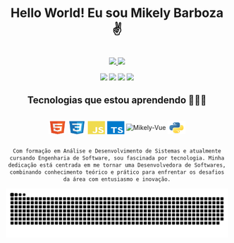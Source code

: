 <h1 align="center">Hello World! Eu sou Mikely Barboza ✌</h1> 
  <br>
<div align="center">
  <a href="https://github.com/mikelybarboza">
  <img height="180em" src="https://github-readme-stats.vercel.app/api?username=mikelybarboza&show_icons=true&theme=dracula&include_all_commits=true&count_private=true"/>
  <img height="180em" src="https://github-readme-stats.vercel.app/api/top-langs/?username=mikelybarboza&layout=compact&langs_count=7&theme=dracula"/>
</div>
 <br>
  <div align="center"> 
  <a href="https://www.linkedin.com/in/mikely-barboza-147920201/" target="_blank"><img src="https://img.shields.io/badge/-LinkedIn-%230077B5?style=for-the-badge&logo=linkedin&logoColor=white" target="_blank"></a>
  <a href="https://www.instagram.com/mikelybarboza_/" target="_blank"><img src="https://img.shields.io/badge/-Instagram-%23E4405F?style=for-the-badge&logo=instagram&logoColor=white" target="_blank"></a>
 <a href="https://discord.gg/mikelybarboza#6857" target="_blank"><img src="https://img.shields.io/badge/Discord-7289DA?style=for-the-badge&logo=discord&logoColor=white" target="_blank"></a> 
  <a href = "mailto:barbozamikely@gmail.com"><img src="https://img.shields.io/badge/-Gmail-%23333?style=for-the-badge&logo=gmail&logoColor=white" target="_blank"></a>
 
  <br>
 <h2> Tecnologias que estou aprendendo 👨🏻‍💻</h2>
 <div style="display: inline_block"><br>
  
  <img align="center" alt="Mikely-HTML" height="30" width="40" src="https://raw.githubusercontent.com/devicons/devicon/master/icons/html5/html5-original.svg">
  <img align="center" alt="Mikely-CSS" height="30" width="40" src="https://raw.githubusercontent.com/devicons/devicon/master/icons/css3/css3-original.svg">
  <img align="center" alt="Mikely-Js" height="30" width="40" src="https://raw.githubusercontent.com/devicons/devicon/master/icons/javascript/javascript-plain.svg">
  <img align="center" alt="Mikely-Ts" height="30" width="40" src="https://raw.githubusercontent.com/devicons/devicon/master/icons/typescript/typescript-plain.svg">
  <img align="center" alt="Mikely-Vue" height="30" width="40" src="https://cdn.jsdelivr.net/gh/devicons/devicon/icons/vuejs/vuejs-original.svg" />
  <img align="center" alt="Mikely-Python" height="30" width="40" src="https://raw.githubusercontent.com/devicons/devicon/master/icons/python/python-original.svg">
  
   
 </div>
 
  ##
  
 ```
Com formação em Análise e Desenvolvimento de Sistemas e atualmente cursando Engenharia de Software, sou fascinada por tecnologia. Minha dedicação está centrada em me tornar uma Desenvolvedora de Softwares, combinando conhecimento teórico e prático para enfrentar os desafios da área com entusiasmo e inovação.
```
    
  ![Snake animation](https://github.com/mikelybarboza/mikelybarboza/blob/output/github-contribution-grid-snake.svg)
</div>

  ##
